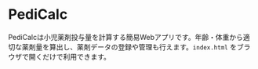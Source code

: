 # PediCalc

PediCalcは小児薬剤投与量を計算する簡易Webアプリです。年齢・体重から適切な薬剤量を算出し、薬剤データの登録や管理も行えます。`index.html` をブラウザで開くだけで利用できます。
